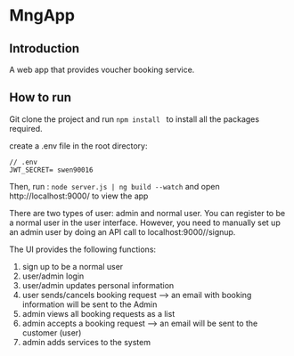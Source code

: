 # MngApp


## Introduction 

A web app that provides voucher booking service. 



## How to run 


Git clone the project and run `npm install ` to install all the packages required.



create a .env file in the root directory: 

```
// .env
JWT_SECRET= swen90016

```

Then, run : `node server.js | ng build --watch` and open http://localhost:9000/ to view the app 

There are two types of user: admin and normal user. You can register to be a normal user in the user interface. However, you need to manually set up an admin user by doing an API call to localhost:9000//signup. 

The UI provides the following functions:
1. sign up to be a normal user
2. user/admin login 
3. user/admin updates personal information
4. user sends/cancels booking request --> an email with booking information will be sent to the Admin
5. admin views all booking requests as a list 
6. admin accepts a booking request --> an email will be sent to the customer (user)
7. admin adds services to the system
